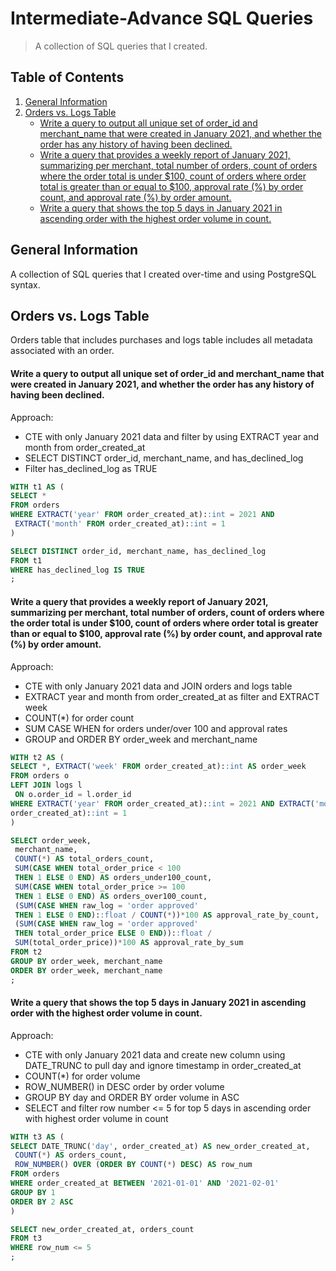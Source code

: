 # Intermediate-Advance SQL Queries
> A collection of SQL queries that I created.

Table of Contents
---
1. [General Information](#general-information)
2. [Orders vs. Logs Table](#)
    * [Write a query to output all unique set of order_id and merchant_name that were created in January 2021, and whether the order has any history of having been declined.](#write-a-query-to-output-all-unique-set-of-order_id-and-merchant_name-that-were-created-in-january-2021-and-whether-the-order-has-any-history-of-having-been-declined)
    * [Write a query that provides a weekly report of January 2021, summarizing per merchant, total number of orders, count of orders where the order total is under $100, count of orders where order total is greater than or equal to $100, approval rate (%) by order count, and approval rate (%) by order amount.](#write-a-query-that-provides-a-weekly-report-of-january-2021-summarizing-per-merchant-total-number-of-orders-count-of-orders-where-the-order-total-is-under-100-count-of-orders-where-order-total-is-greater-than-or-equal-to-100-approval-rate--by-order-count-and-approval-rate--by-order-amount)
    * [Write a query that shows the top 5 days in January 2021 in ascending order with the highest order volume in count.](#write-a-query-that-shows-the-top-5-days-in-january-2021-in-ascending-order-with-the-highest-order-volume-in-count)

General Information
---
A collection of SQL queries that I created over-time and using PostgreSQL syntax.


Orders vs. Logs Table
---
Orders table that includes purchases and logs table includes all metadata associated with an order. 

#### Write a query to output all unique set of order_id and merchant_name that were created in January 2021, and whether the order has any history of having been declined.

Approach:
* CTE with only January 2021 data and filter by using EXTRACT year and month from order_created_at
* SELECT DISTINCT order_id, merchant_name, and has_declined_log 
* Filter has_declined_log as TRUE 

```sql
WITH t1 AS ( 
SELECT * 
FROM orders 
WHERE EXTRACT('year' FROM order_created_at)::int = 2021 AND 
 EXTRACT('month' FROM order_created_at)::int = 1 
) 

SELECT DISTINCT order_id, merchant_name, has_declined_log 
FROM t1 
WHERE has_declined_log IS TRUE 
; 
```

#### Write a query that provides a weekly report of January 2021, summarizing per merchant, total number of orders, count of orders where the order total is under $100, count of orders where order total is greater than or equal to $100, approval rate (%) by order count, and approval rate (%) by order amount.

Approach:
* CTE with only January 2021 data and JOIN orders and logs table 
* EXTRACT year and month from order_created_at as filter and EXTRACT week 
* COUNT(*) for order count 
* SUM CASE WHEN for orders under/over 100 and approval rates 
* GROUP and ORDER BY order_week and merchant_name

```sql
WITH t2 AS ( 
SELECT *, EXTRACT('week' FROM order_created_at)::int AS order_week 
FROM orders o 
LEFT JOIN logs l 
 ON o.order_id = l.order_id 
WHERE EXTRACT('year' FROM order_created_at)::int = 2021 AND EXTRACT('month' FROM 
order_created_at)::int = 1 
) 

SELECT order_week, 
 merchant_name, 
 COUNT(*) AS total_orders_count, 
 SUM(CASE WHEN total_order_price < 100 
 THEN 1 ELSE 0 END) AS orders_under100_count, 
 SUM(CASE WHEN total_order_price >= 100 
 THEN 1 ELSE 0 END) AS orders_over100_count, 
 (SUM(CASE WHEN raw_log = 'order approved' 
 THEN 1 ELSE 0 END)::float / COUNT(*))*100 AS approval_rate_by_count, 
 (SUM(CASE WHEN raw_log = 'order approved' 
 THEN total_order_price ELSE 0 END))::float / 
 SUM(total_order_price))*100 AS approval_rate_by_sum 
FROM t2 
GROUP BY order_week, merchant_name 
ORDER BY order_week, merchant_name 
;
```

#### Write a query that shows the top 5 days in January 2021 in ascending order with the highest order volume in count.

Approach:
* CTE with only January 2021 data and create new column using DATE_TRUNC to pull day and ignore timestamp in order_created_at
* COUNT(*) for order volume 
* ROW_NUMBER() in DESC order by order volume 
* GROUP BY day and ORDER BY order volume in ASC 
* SELECT and filter row number <= 5 for top 5 days in ascending order with highest order volume in count

```sql
WITH t3 AS ( 
SELECT DATE_TRUNC('day', order_created_at) AS new_order_created_at, 
 COUNT(*) AS orders_count, 
 ROW_NUMBER() OVER (ORDER BY COUNT(*) DESC) AS row_num 
FROM orders 
WHERE order_created_at BETWEEN '2021-01-01' AND '2021-02-01' 
GROUP BY 1 
ORDER BY 2 ASC 
) 

SELECT new_order_created_at, orders_count 
FROM t3 
WHERE row_num <= 5 
;
```


